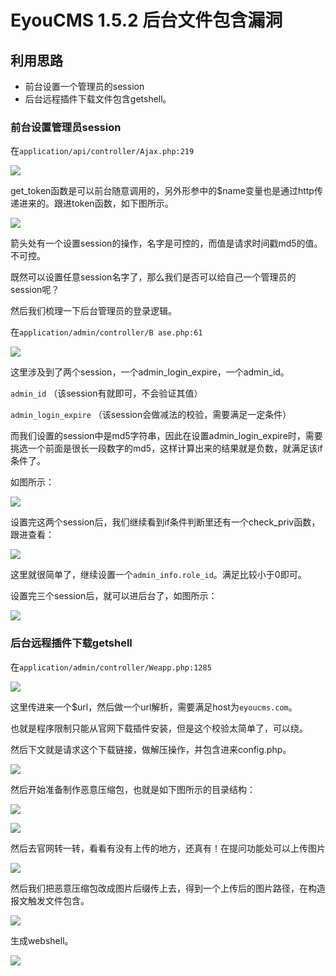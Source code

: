 # EyouCMS 1.5.2 后台文件包含漏洞

## 利用思路
* 前台设置一个管理员的session
* 后台远程插件下载文件包含getshell。

### 前台设置管理员session
在`application/api/controller/Ajax.php:219`

![](resource/EyouCMS1.5.2后台文件包含漏洞/media/1.jpeg)

get_token函数是可以前台随意调用的，另外形参中的$name变量也是通过http传递进来的。跟进token函数，如下图所示。

![](resource/EyouCMS1.5.2后台文件包含漏洞/media/2.jpeg)

箭头处有一个设置session的操作，名字是可控的，而值是请求时间戳md5的值。不可控。

既然可以设置任意session名字了，那么我们是否可以给自己一个管理员的session呢？

然后我们梳理一下后台管理员的登录逻辑。

在`application/admin/controller/B ase.php:61`

![](resource/EyouCMS1.5.2后台文件包含漏洞/media/3.jpeg)

这里涉及到了两个session，一个admin_login_expire，一个admin_id。

`admin_id` （该session有就即可，不会验证其值）

`admin_login_expire` （该session会做减法的校验，需要满足一定条件）

而我们设置的session中是md5字符串，因此在设置admin_login_expire时，需要挑选一个前面是很长一段数字的md5，这样计算出来的结果就是负数，就满足该if条件了。

如图所示：

![](resource/EyouCMS1.5.2后台文件包含漏洞/media/4.jpeg)

设置完这两个session后，我们继续看到if条件判断里还有一个check_priv函数，跟进查看：

![](resource/EyouCMS1.5.2后台文件包含漏洞/media/5.jpeg)

这里就很简单了，继续设置一个`admin_info.role_id`。满足比较小于0即可。

设置完三个session后，就可以进后台了，如图所示：

![](resource/EyouCMS1.5.2后台文件包含漏洞/media/6.jpeg)

### 后台远程插件下载getshell
在`application/admin/controller/Weapp.php:1285`

![](resource/EyouCMS1.5.2后台文件包含漏洞/media/7.jpeg)

这里传进来一个$url，然后做一个url解析，需要满足host为`eyoucms.com`。

也就是程序限制只能从官网下载插件安装，但是这个校验太简单了，可以绕。

然后下文就是请求这个下载链接，做解压操作，并包含进来config.php。

![](resource/EyouCMS1.5.2后台文件包含漏洞/media/8.jpeg)

然后开始准备制作恶意压缩包，也就是如下图所示的目录结构：

![](resource/EyouCMS1.5.2后台文件包含漏洞/media/9.jpeg)

![](resource/EyouCMS1.5.2后台文件包含漏洞/media/10.jpeg)

然后去官网转一转，看看有没有上传的地方，还真有！在提问功能处可以上传图片

![](resource/EyouCMS1.5.2后台文件包含漏洞/media/11.jpeg)

然后我们把恶意压缩包改成图片后缀传上去，得到一个上传后的图片路径，在构造报文触发文件包含。

![](resource/EyouCMS1.5.2后台文件包含漏洞/media/12.jpeg)

生成webshell。

![](resource/EyouCMS1.5.2后台文件包含漏洞/media/13.jpeg)